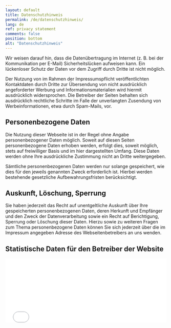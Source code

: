 ```yaml
---
layout: default
title: Datenschutzhinweis
permalink: /de/datenschutzhinweis/
lang: de
ref: privacy statement
comments: false
position: bottom
alt: "Datenschutzhinweis"
---
```

<!-- Start editing content here -->
Wir weisen darauf hin, dass die Datenübertragung im Internet (z. B. bei der Kommunikation per E-Mail) Sicherheitslücken aufweisen kann. Ein lückenloser Schutz der Daten vor dem Zugriff durch Dritte ist nicht möglich.  

Der Nutzung von im Rahmen der Impressumspflicht veröffentlichten Kontaktdaten durch Dritte zur Übersendung von nicht ausdrücklich angeforderter Werbung und Informationsmaterialien wird hiermit ausdrücklich widersprochen. Die Betreiber der Seiten behalten sich ausdrücklich rechtliche Schritte im Falle der unverlangten Zusendung von Werbeinformationen, etwa durch Spam-Mails, vor.  

## Personenbezogene Daten

Die Nutzung dieser Webseite ist in der Regel ohne Angabe personenbezogener Daten möglich. Soweit auf diesen Seiten personenbezogene Daten erhoben werden, erfolgt dies, soweit möglich, stets auf freiwilliger Basis und im hier dargestellten Umfang. Diese Daten werden ohne Ihre ausdrückliche Zustimmung nicht an Dritte weitergegeben.  

Sämtliche personenbezogenen Daten werden nur solange gespeichert, wie dies für den jeweils genannten Zweck erforderlich ist. Hierbei werden bestehende gesetzliche Aufbewahrungsfristen berücksichtigt.  

## Auskunft, Löschung, Sperrung

Sie haben jederzeit das Recht auf unentgeltliche Auskunft über Ihre gespeicherten personenbezogenen Daten, deren Herkunft und Empfänger und den Zweck der Datenverarbeitung sowie ein Recht auf Berichtigung, Sperrung oder Löschung dieser Daten. Hierzu sowie zu weiteren Fragen zum Thema personenbezogene Daten können Sie sich jederzeit über die im Impressum angegeben Adresse des Webseitenbetreibers an uns wenden.  


## Statistische Daten für den Betreiber der Website

<iframe style="border: 0; height: 200px; width: 100%;" src="//piwik.gwdg.de/index.php?module=CoreAdminHome&action=optOut&language=de"></iframe>
<!-- Stop editing content here -->
<!-- Start editing content here -->
